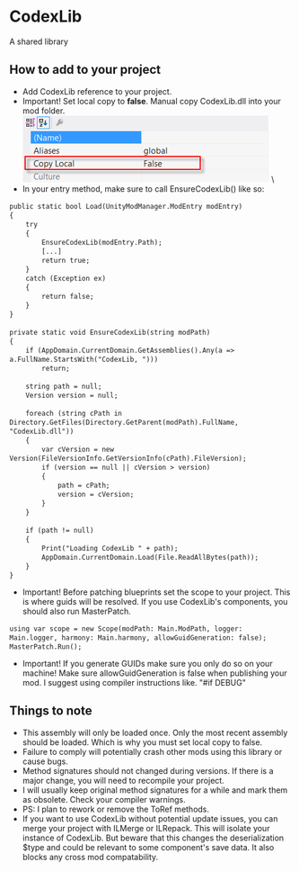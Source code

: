 ﻿# CodexLib
A shared library

How to add to your project
-----------
* Add CodexLib reference to your project.
* Important! Set local copy to <b>false</b>. Manual copy CodexLib.dll into your mod folder. \
![example group](../resources/localcopyfalse.png) \
* In your entry method, make sure to call EnsureCodexLib() like so:
```
public static bool Load(UnityModManager.ModEntry modEntry)
{
    try
    {
        EnsureCodexLib(modEntry.Path);
        [...]
        return true;
    }
    catch (Exception ex)
    {
        return false;
    }
}

private static void EnsureCodexLib(string modPath)
{
    if (AppDomain.CurrentDomain.GetAssemblies().Any(a => a.FullName.StartsWith("CodexLib, ")))
        return;

    string path = null;
    Version version = null;

    foreach (string cPath in Directory.GetFiles(Directory.GetParent(modPath).FullName, "CodexLib.dll"))
    {
        var cVersion = new Version(FileVersionInfo.GetVersionInfo(cPath).FileVersion);
        if (version == null || cVersion > version)
        {
            path = cPath;
            version = cVersion;
        }
    }

    if (path != null)
    {
        Print("Loading CodexLib " + path);
        AppDomain.CurrentDomain.Load(File.ReadAllBytes(path));
    }
}
```
* Important! Before patching blueprints set the scope to your project. This is where guids will be resolved. If you use CodexLib's components, you should also run MasterPatch.
```
using var scope = new Scope(modPath: Main.ModPath, logger: Main.logger, harmony: Main.harmony, allowGuidGeneration: false);
MasterPatch.Run();
```
* Important! If you generate GUIDs make sure you only do so on your machine! Make sure allowGuidGeneration is false when publishing your mod. I suggest using compiler instructions like. "#if DEBUG"

Things to note
-----------
* This assembly will only be loaded once. Only the most recent assembly should be loaded. Which is why you must set local copy to false.
* Failure to comply will potentially crash other mods using this library or cause bugs.
* Method signatures should not changed during versions. If there is a major change, you will need to recompile your project.
* I will usually keep original method signatures for a while and mark them as obsolete. Check your compiler warnings.
* PS: I plan to rework or remove the ToRef methods.
* If you want to use CodexLib without potential update issues, you can merge your project with ILMerge or ILRepack. This will isolate your instance of CodexLib. But beware that this changes the deserialization $type and could be relevant to some component's save data. It also blocks any cross mod compatability.

